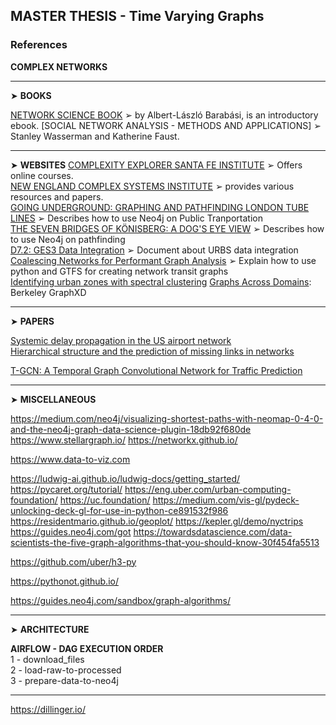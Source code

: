 ## MASTER THESIS - Time Varying Graphs

### References

**COMPLEX NETWORKS**

---
&#x27A4; **BOOKS**

[NETWORK SCIENCE BOOK](http://networksciencebook.com) &#x27A2;  by Albert-László Barabási, is an introductory ebook. 
[SOCIAL NETWORK ANALYSIS - METHODS AND APPLICATIONS] &#x27A2; Stanley Wasserman and Katherine Faust.

---
&#x27A4;  **WEBSITES**
[COMPLEXITY EXPLORER SANTA FE INSTITUTE](https://www.complexityexplorer.org/) &#x27A2; Offers online courses.   
[NEW ENGLAND COMPLEX SYSTEMS INSTITUTE](https://necsi.edu/) &#x27A2; provides various resources and papers.    
[GOING UNDERGROUND: GRAPHING AND PATHFINDING LONDON TUBE LINES](https://neo4j.com/blog/going-underground-graphing-pathfinding-london-tube-lines/) &#x27A2; Describes how to use Neo4j on Public Tranportation  
[THE SEVEN BRIDGES OF KÖNISBERG: A DOG'S EYE VIEW](https://neo4j.com/blog/seven-bridges-of-konigsberg-dogs-eye-view/) &#x27A2; Describes how to use Neo4j on pathfinding  
[D7.2: GES3 Data Integration](https://www.eubra-bigsea.eu/sites/default/files/EUBRra-BIGSEA_D7.2_GES3DataIntegration_v1.pdf) &#x27A2; Document about URBS data integration  
[Coalescing Networks for Performant Graph Analysis](http://kuanbutts.com/2018/04/01/spectral-cluster-transit/) &#x27A2; Explain how to use python and GTFS for creating network transit graphs   
[Identifying urban zones with spectral clustering](http://kuanbutts.com/2017/10/21/spectral-cluster-berkeley/)
[Graphs Across Domains](https://graphxd.github.io/): Berkeley GraphXD 

---
&#x27A4; **PAPERS**

[Systemic delay propagation in the US airport network](https://www.nature.com/articles/srep01159/)  
[Hierarchical structure and the prediction of missing links in networks](https://www.nature.com/articles/nature06830)

[T-GCN: A Temporal Graph Convolutional Network for Traffic Prediction](https://arxiv.org/pdf/1811.05320.pdf)

---
&#x27A4; **MISCELLANEOUS**

https://medium.com/neo4j/visualizing-shortest-paths-with-neomap-0-4-0-and-the-neo4j-graph-data-science-plugin-18db92f680de
https://www.stellargraph.io/
https://networkx.github.io/

https://www.data-to-viz.com

https://ludwig-ai.github.io/ludwig-docs/getting_started/
https://pycaret.org/tutorial/
https://eng.uber.com/urban-computing-foundation/
https://uc.foundation/
https://medium.com/vis-gl/pydeck-unlocking-deck-gl-for-use-in-python-ce891532f986
https://residentmario.github.io/geoplot/
https://kepler.gl/demo/nyctrips
https://guides.neo4j.com/got
https://towardsdatascience.com/data-scientists-the-five-graph-algorithms-that-you-should-know-30f454fa5513

https://github.com/uber/h3-py

https://pythonot.github.io/

https://guides.neo4j.com/sandbox/graph-algorithms/

---
&#x27A4; **ARCHITECTURE**


**AIRFLOW - DAG EXECUTION ORDER**  
1 - download_files  
2 - load-raw-to-processed  
3 - prepare-data-to-neo4j  

---
https://dillinger.io/
